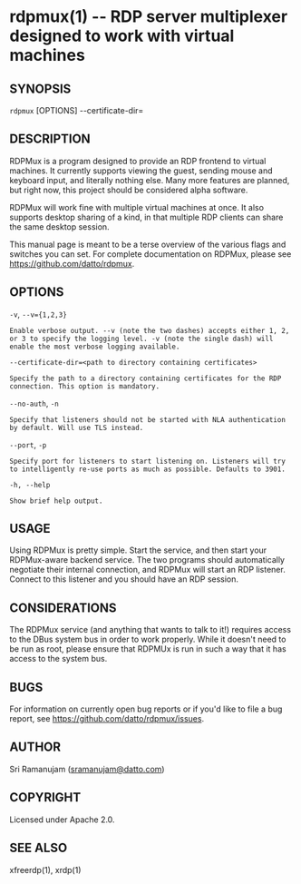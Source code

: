 rdpmux(1) -- RDP server multiplexer designed to work with virtual machines
===========================================================================

## SYNOPSIS

`rdpmux` [OPTIONS] --certificate-dir=<path to cert dir>

## DESCRIPTION

RDPMux is a program designed to provide an RDP frontend to virtual machines. It currently supports viewing the guest, sending mouse and keyboard input, and literally nothing else. Many more features are planned, but right now, this project should be considered alpha software.

RDPMux will work fine with multiple virtual machines at once. It also supports desktop sharing of a kind, in that multiple RDP clients can share the same desktop session. 

This manual page is meant to be a terse overview of the various flags and switches you can set. For complete documentation on RDPMux, please see https://github.com/datto/rdpmux.

## OPTIONS

`-v`, `--v={1,2,3}`

    Enable verbose output. --v (note the two dashes) accepts either 1, 2, or 3 to specify the logging level. -v (note the single dash) will enable the most verbose logging available.
        
`--certificate-dir=<path to directory containing certificates>`

    Specify the path to a directory containing certificates for the RDP connection. This option is mandatory.
    
`--no-auth`, `-n`

    Specify that listeners should not be started with NLA authentication by default. Will use TLS instead.
    
`--port`, `-p`

    Specify port for listeners to start listening on. Listeners will try to intelligently re-use ports as much as possible. Defaults to 3901.
        
`-h, --help`

    Show brief help output.
    
## USAGE

Using RDPMux is pretty simple. Start the service, and then start your RDPMux-aware backend service. The two programs should automatically negotiate their internal connection, and RDPMux will start an RDP listener. Connect to this listener and you should have an RDP session. 

## CONSIDERATIONS

The RDPMux service (and anything that wants to talk to it!) requires access to the DBus system bus in order to work properly. While it doesn't need to be run as root, please ensure that RDPMUx is run in such a way that it has access to the system bus.

## BUGS

For information on currently open bug reports or if you'd like to file a bug report, see https://github.com/datto/rdpmux/issues.

## AUTHOR

Sri Ramanujam (<sramanujam@datto.com>)

## COPYRIGHT

Licensed under Apache 2.0. 

## SEE ALSO

xfreerdp(1), xrdp(1)